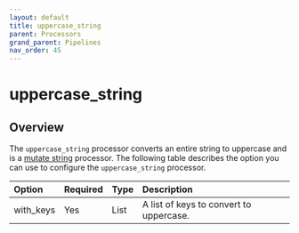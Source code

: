 ```yaml
---
layout: default
title: uppercase_string
parent: Processors
grand_parent: Pipelines
nav_order: 45
---
```


# uppercase_string

## Overview

The `uppercase_string` processor converts an entire string to uppercase and is a [mutate string](https://github.com/opensearch-project/data-prepper/tree/main/data-prepper-plugins/mutate-string-processors#mutate-string-processors) processor. The following table describes the option you can use to configure the `uppercase_string` processor.

Option | Required | Type | Description
:--- | :--- | :--- | :---
with_keys | Yes | List | A list of keys to convert to uppercase.

<!---## Configuration

Content will be added to this section.

## Metrics

Content will be added to this section.--->